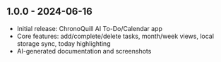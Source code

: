 ## 1.0.0 - 2024-06-16

- Initial release: ChronoQuill AI To-Do/Calendar app
- Core features: add/complete/delete tasks, month/week views, local storage sync, today highlighting
- AI-generated documentation and screenshots 
